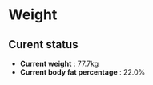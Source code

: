 # Weight

## Curent status
- **Current weight** : 77.7kg
- **Current body fat percentage** : 22.0%


